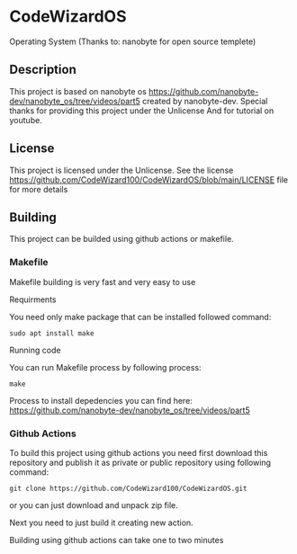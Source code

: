 # CodeWizardOS
Operating System (Thanks to: nanobyte for open source templete)

## Description
This project is based on nanobyte os https://github.com/nanobyte-dev/nanobyte_os/tree/videos/part5 created by nanobyte-dev. Special thanks for providing this project under the Unlicense And for tutorial on youtube.

## License
This project is licensed under the Unlicense. See the license https://github.com/CodeWizard100/CodeWizardOS/blob/main/LICENSE file for more details

## Building
This project can be builded using github actions or makefile.

### Makefile

Makefile building is very fast and very easy to use

Requirments

You need only make package that can be installed followed command:

`sudo apt install make`

Running code

You can run Makefile process by following process:

`make`

Process to install depedencies you can find here: https://github.com/nanobyte-dev/nanobyte_os/tree/videos/part5

### Github Actions

To build this project using github actions you need first download this repository and publish it as private or public repository using following command:

`git clone https://github.com/CodeWizard100/CodeWizardOS.git`

or you can just download and unpack zip file.

Next you need to just build it creating new action.

Building using github actions can take one to two minutes

